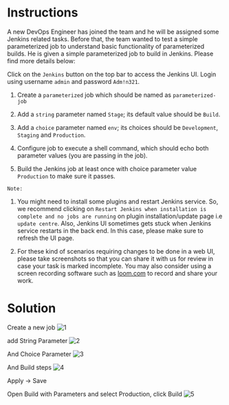 # Instructions

A new DevOps Engineer has joined the team and he will be assigned some Jenkins related tasks. Before that, the team wanted to test a simple parameterized job to understand basic functionality of parameterized builds. He is given a simple parameterized job to build in Jenkins. Please find more details below:

Click on the `Jenkins` button on the top bar to access the Jenkins UI. Login using username `admin` and password `Adm!n321`.

1. Create a `parameterized` job which should be named as `parameterized-job`

2. Add  a `string` parameter named `Stage`; its default value should be `Build`.

3. Add a `choice` parameter named `env`; its choices should be `Development`, `Staging` and `Production`.

4. Configure job to execute a shell command, which should echo both parameter values (you are passing in the job).

5. Build the Jenkins job at least once with choice parameter value `Production` to make sure it passes.

`Note:`

1. You might need to install some plugins and restart Jenkins service. So, we recommend clicking on `Restart Jenkins when installation is complete and no jobs are running` on plugin installation/update page i.e `update centre`. Also, Jenkins UI sometimes gets stuck when Jenkins service restarts in 
the back end. In this case, please make sure to refresh the UI page.

2. For these kind of scenarios requiring changes to be done in a web UI, please take screenshots so that you can share it with us for review in case your task is marked incomplete. You may also consider using a screen recording software such as [loom.com](http://loom.com/) to record and share your work.

# Solution

Create a new job
![1](https://github.com/user-attachments/assets/9c7204d4-48b6-4078-8cc3-34d642370316)

add String Parameter
![2](https://github.com/user-attachments/assets/366bc422-7c39-4964-b31c-2dc8aadf4be7)

And Choice Parameter
![3](https://github.com/user-attachments/assets/61affb4d-b29f-4b69-b02e-e873aec9af1a)

And Build steps
![4](https://github.com/user-attachments/assets/7c4b988d-82f5-4e68-8f3e-3e4cc40f5bc3)

Apply → Save

Open Build with Parameters and select Production, click Build
![5](https://github.com/user-attachments/assets/ad20375d-ef01-4499-8bcc-48c7e2bee179)
